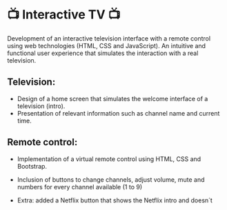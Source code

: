 # 📺 Interactive TV 📺

Development of an interactive television interface with a remote control using web technologies  (HTML, CSS and JavaScript). An intuitive and functional user experience that simulates the interaction with a real television.


## Television:

- Design of a home screen that simulates the welcome interface of a television (intro).
- Presentation of relevant information such as channel name and current time.

## Remote control:

- Implementation of a virtual remote control using HTML, CSS and Bootstrap.
- Inclusion of buttons to change channels, adjust volume, mute and numbers for every channel available (1 to 9)

- Extra: added a Netflix button that shows the Netflix intro and doesn´t 

